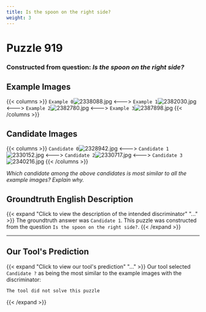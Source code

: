```yaml
---
title: Is the spoon on the right side?
weight: 3
---
```


# Puzzle 919
### Constructed from question: _Is the spoon on the right side?_


## Example Images
{{< columns >}}
`Example 0`![2338088.jpg](/gqa_images/2338088.jpg)
<--->
`Example 1`![2382030.jpg](/gqa_images/2382030.jpg)
<--->
`Example 2`![2382780.jpg](/gqa_images/2382780.jpg)
<--->
`Example 3`![2387898.jpg](/gqa_images/2387898.jpg)
{{< /columns >}}

## Candidate Images
{{< columns >}}
`Candidate 0`![2328942.jpg](/gqa_images/2328942.jpg)
<--->
`Candidate 1`![2330152.jpg](/gqa_images/2330152.jpg)
<--->
`Candidate 2`![2330717.jpg](/gqa_images/2330717.jpg)
<--->
`Candidate 3`![2340216.jpg](/gqa_images/2340216.jpg)
{{< /columns >}}

*Which candidate among the above candidates is most similar to all the example images? Explain why.*

## Groundtruth English Description

{{< expand "Click to view the description of the intended discriminator" "..." >}}
The groundtruth answer was `Candidate 1`. This puzzle was constructed from the question `Is the spoon on the right side?`.
{{< /expand >}}

---

## Our Tool's Prediction

{{< expand "Click to view our tool's prediction" "..." >}}
Our tool selected `Candidate ?` as being the most similar to the example images with the discriminator:
```plaintext
The tool did not solve this puzzle
```
{{< /expand >}}
